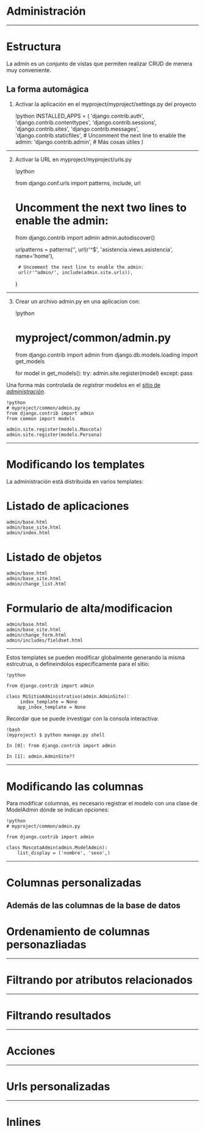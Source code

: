 # Administración

---
# Estructura

La admin es un conjunto de vistas que permiten realizar CRUD de menera muy conveniente.

## La forma automágica

1) Activar la aplicación en el myproject/myproject/settings.py del proyecto

    !python
    INSTALLED_APPS = (
        'django.contrib.auth',
        'django.contrib.contenttypes',
        'django.contrib.sessions',
        'django.contrib.sites',
        'django.contrib.messages',
        'django.contrib.staticfiles',
        # Uncomment the next line to enable the admin:
        'django.contrib.admin',
        # Más cosas útiles
    )

---

2) Activar la URL en myproject/myproject/urls.py

    !python

    from django.conf.urls import patterns, include, url

    # Uncomment the next two lines to enable the admin:
    from django.contrib import admin
    admin.autodiscover()

    urlpatterns = patterns('',
        url(r'^$', 'asistencia.views.asistencia', name='home'),

        # Uncomment the next line to enable the admin:
        url(r'^admin/', include(admin.site.urls)),
    )
---

3) Crear un archivo admin.py en una aplicacion con:

    !python
    # myproject/common/admin.py
    from django.contrib import admin
    from django.db.models.loading import get_models

    for model in get_models():
        try:
            admin.site.register(model)
        except:
            pass

Una forma más controlada de *registrar* modelos en el
<a href="https://docs.djangoproject.com/en/dev/ref/contrib/admin/"
target="_blank">sitio de *administración*</a>.

    !python
    # myproject/common/admin.py
    from django.contrib import admin
    from common import models

    admin.site.register(models.Mascota)
    admin.site.register(models.Persona)




---
# Modificando los templates

La administración está distribuida en varios templates:

# Listado de aplicaciones

    admin/base.html
    admin/base_site.html
    admin/index.html

# Listado de objetos

    admin/base.html
    admin/base_site.html
    admin/change_list.html

# Formulario de alta/modificacion

    admin/base.html
    admin/base_site.html
    admin/change_form.html
    admin/includes/fieldset.html

---
Estos templates se pueden modificar globalmente generando la misma estrcutrua, o
defineindolos específicamente para el sitio:

    !python

    from django.contrib import admin

    class MiSitioAdministrativo(admin.AdminSite):
         index_template = None
        app_index_template = None

Recordar que se puede investigar con la consola interactiva:

    !bash
    (myproject) $ python manage.py shell

    In [0]: from django.contrib import admin

    In [1]: admin.AdminSite??


---

# Modificando las columnas

Para modificar columnas, es necesario registrar el modelo
con una clase de ModelAdmin dónde se indican opciones:

    !python
    # myproject/common/admin.py

    from django.contrib import admin

    class MascotaAdmin(admin.ModelAdmin):
        list_display = ('nombre', 'sexo',)



---

# Columnas personalizadas

Además de las columnas de la base de datos
---

# Ordenamiento de columnas personazliadas

---

# Filtrando por atributos relacionados


---
# Filtrando resultados


---
# Acciones

---
# Urls personalizadas

---
# Inlines